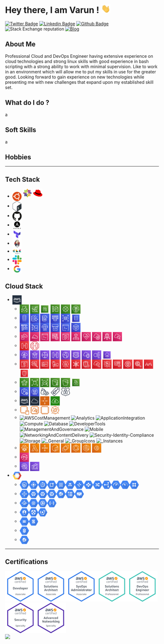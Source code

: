 # Hey there, I am Varun ! <img src="https://raw.githubusercontent.com/varunchandak/varunchandak/master/hi.gif" width="30px">

[![Twitter Badge](https://img.shields.io/badge/-@Varun&nbsp;Chandak-1ca0f1?style=flat&labelColor=black&logo=twitter&logoColor=blue&link=https://twitter.com/kintuparantu)](https://twitter.com/kintuparantu)
[![Linkedin Badge](https://img.shields.io/badge/-Varun%20Chandak-blue?style=flat&labelColor=white&logo=Linkedin&logoColor=blue&link=https://www.linkedin.com/in/chandakvarun/)](https://www.linkedin.com/in/chandakvarun/) 
[![Github Badge](https://img.shields.io/github/followers/varunchandak?label=varunchandak&logo=github&style=flat)](https://github.com/varunchandak)
![Stack Exchange reputation](https://img.shields.io/stackexchange/stackoverflow/r/2732674?label=stackoverflow&logo=stackoverflow)
[![Blog](https://img.shields.io/badge/Blog-vrnchndk.in-blue.svg)](https://vrnchndk.in/)

## About Me
Professional Cloud and DevOps Engineer having extensive experience on cloud technologies and strong linux skills with good experience in bash scripting with a strong ability to work with minimal supervision. Like to work in an environment which will allow me to put my skills in use for the greater good.  Looking forward to gain experience on new technologies while presenting me with new challenges that expand upon my established skill set.

## What do I do ?
a

## Soft Skills
a

## Hobbies

---

## Tech Stack
* <img src="https://raw.githubusercontent.com/varunchandak/varunchandak/master/tech-stack/ubuntu.png" align="center" width="30px" alt="Ubuntu"> <img src="https://raw.githubusercontent.com/varunchandak/varunchandak/master/tech-stack/centos.png" width="30px" alt="CentOS"> <img src="https://raw.githubusercontent.com/varunchandak/varunchandak/master/tech-stack/redhat.png" width="30px" alt="RedHat">
* <img src="https://raw.githubusercontent.com/varunchandak/varunchandak/master/tech-stack/bash.png" align="center" width="30px" alt="Bash">
* <img src="https://raw.githubusercontent.com/varunchandak/varunchandak/master/tech-stack/github.png" align="center" width="30px" alt="Github">
* <img src="https://raw.githubusercontent.com/varunchandak/varunchandak/master/tech-stack/ansible.png" align="center" width="30px" alt="Ansible">
* <img src="https://raw.githubusercontent.com/varunchandak/varunchandak/master/tech-stack/terraform.png" align="center" width="30px" alt="Terraform">
* <img src="https://raw.githubusercontent.com/varunchandak/varunchandak/master/tech-stack/jenkins.png" align="center" width="30px" alt="Jenkins">
* <img src="https://raw.githubusercontent.com/varunchandak/varunchandak/master/tech-stack/elk.png" align="center" width="30px" alt="ELK">
* <img src="https://raw.githubusercontent.com/varunchandak/varunchandak/master/tech-stack/slack.png" align="center" width="30px" alt="Slack">
* <img src="https://raw.githubusercontent.com/varunchandak/varunchandak/master/tech-stack/google.png" align="center" width="30px" alt="Google">

## Cloud Stack
<ul>
    <li><img align="center" width="30px" alt="AWS" src="https://raw.githubusercontent.com/varunchandak/varunchandak/master/aws/_GroupIcons/AWS-Cloud-alt_light-bg@4x.png">
            <ul>
                <li><img align="center" width="30px" alt="AWS-Budgets@4x.png" src="https://raw.githubusercontent.com/varunchandak/varunchandak/master/aws/AWSCostManagement/AWS-Budgets@4x.png"> <img align="center" width="30px" alt="AWS-Cost-Explorer@4x.png" src="https://raw.githubusercontent.com/varunchandak/varunchandak/master/aws/AWSCostManagement/AWS-Cost-Explorer@4x.png"> <img align="center" width="30px" alt="AWS-Cost-Management@4x.png" src="https://raw.githubusercontent.com/varunchandak/varunchandak/master/aws/AWSCostManagement/AWS-Cost-Management@4x.png"> <img align="center" width="30px" alt="AWS-Cost-and-Usage-Report@4x.png" src="https://raw.githubusercontent.com/varunchandak/varunchandak/master/aws/AWSCostManagement/AWS-Cost-and-Usage-Report@4x.png"> <img align="center" width="30px" alt="Reserved-Instance-Reporting@4x.png" src="https://raw.githubusercontent.com/varunchandak/varunchandak/master/aws/AWSCostManagement/Reserved-Instance-Reporting@4x.png"> <img align="center" width="30px" alt="Savings-Plans@4x.png" src="https://raw.githubusercontent.com/varunchandak/varunchandak/master/aws/AWSCostManagement/Savings-Plans@4x.png"></li>
                <li><img align="center" width="30px" alt="AWS-Database-Migration-Service@4x.png" src="https://raw.githubusercontent.com/varunchandak/varunchandak/master/aws/Database/AWS-Database-Migration-Service@4x.png"> <img align="center" width="30px" alt="Amazon-Aurora@4x.png" src="https://raw.githubusercontent.com/varunchandak/varunchandak/master/aws/Database/Amazon-Aurora@4x.png"> <img align="center" width="30px" alt="Amazon-DynamoDB@4x.png" src="https://raw.githubusercontent.com/varunchandak/varunchandak/master/aws/Database/Amazon-DynamoDB@4x.png"> <img align="center" width="30px" alt="Amazon-ElastiCache@4x.png" src="https://raw.githubusercontent.com/varunchandak/varunchandak/master/aws/Database/Amazon-ElastiCache@4x.png"> <img align="center" width="30px" alt="Amazon-RDS@4x.png" src="https://raw.githubusercontent.com/varunchandak/varunchandak/master/aws/Database/Amazon-RDS@4x.png"> <img align="center" width="30px" alt="Database@4x.png" src="https://raw.githubusercontent.com/varunchandak/varunchandak/master/aws/Database/Database@4x.png"></li>
                <li><img align="center" width="30px" alt="AWS-CodeBuild@4x.png" src="https://raw.githubusercontent.com/varunchandak/varunchandak/master/aws/DeveloperTools/AWS-CodeBuild@4x.png"> <img align="center" width="30px" alt="AWS-CodeCommit@4x.png" src="https://raw.githubusercontent.com/varunchandak/varunchandak/master/aws/DeveloperTools/AWS-CodeCommit@4x.png"> <img align="center" width="30px" alt="AWS-CodeDeploy@4x.png" src="https://raw.githubusercontent.com/varunchandak/varunchandak/master/aws/DeveloperTools/AWS-CodeDeploy@4x.png"> <img align="center" width="30px" alt="AWS-CodePipeline@4x.png" src="https://raw.githubusercontent.com/varunchandak/varunchandak/master/aws/DeveloperTools/AWS-CodePipeline@4x.png"> <img align="center" width="30px" alt="AWS-Command-Line-Interface@4x.png" src="https://raw.githubusercontent.com/varunchandak/varunchandak/master/aws/DeveloperTools/AWS-Command-Line-Interface@4x.png"> <img align="center" width="30px" alt="AWS-Tools-And-SDKs@4x.png" src="https://raw.githubusercontent.com/varunchandak/varunchandak/master/aws/DeveloperTools/AWS-Tools-And-SDKs@4x.png"></li>
                <li><img align="center" width="30px" alt="AWS-CloudFormation@4x.png" src="https://raw.githubusercontent.com/varunchandak/varunchandak/master/aws/ManagementAndGovernance/AWS-CloudFormation@4x.png"> <img align="center" width="30px" alt="AWS-CloudTrail@4x.png" src="https://raw.githubusercontent.com/varunchandak/varunchandak/master/aws/ManagementAndGovernance/AWS-CloudTrail@4x.png"> <img align="center" width="30px" alt="AWS-Command-Line-Interface@4x.png" src="https://raw.githubusercontent.com/varunchandak/varunchandak/master/aws/ManagementAndGovernance/AWS-Command-Line-Interface@4x.png"> <img align="center" width="30px" alt="AWS-Config@4x.png" src="https://raw.githubusercontent.com/varunchandak/varunchandak/master/aws/ManagementAndGovernance/AWS-Config@4x.png"> <img align="center" width="30px" alt="AWS-Management-Console@4x.png" src="https://raw.githubusercontent.com/varunchandak/varunchandak/master/aws/ManagementAndGovernance/AWS-Management-Console@4x.png"> <img align="center" width="30px" alt="AWS-Organizations@4x.png" src="https://raw.githubusercontent.com/varunchandak/varunchandak/master/aws/ManagementAndGovernance/AWS-Organizations@4x.png"> <img align="center" width="30px" alt="AWS-Personal-Health-Dashboard@4x.png" src="https://raw.githubusercontent.com/varunchandak/varunchandak/master/aws/ManagementAndGovernance/AWS-Personal-Health-Dashboard@4x.png"> <img align="center" width="30px" alt="AWS-Systems-Manager@4x.png" src="https://raw.githubusercontent.com/varunchandak/varunchandak/master/aws/ManagementAndGovernance/AWS-Systems-Manager@4x.png"> <img align="center" width="30px" alt="AWS-Trusted-Advisor@4x.png" src="https://raw.githubusercontent.com/varunchandak/varunchandak/master/aws/ManagementAndGovernance/AWS-Trusted-Advisor@4x.png"> <img align="center" width="30px" alt="Amazon-CloudWatch@4x.png" src="https://raw.githubusercontent.com/varunchandak/varunchandak/master/aws/ManagementAndGovernance/Amazon-CloudWatch@4x.png"></li>
                <li><img align="center" width="30px" alt="Amazon-API-Gateway@4x.png" src="https://raw.githubusercontent.com/varunchandak/varunchandak/master/aws/Mobile/Amazon-API-Gateway@4x.png"> <img align="center" width="30px" alt="Amazon-API-Gateway_Endpoint_light-bg@4x.png" src="https://raw.githubusercontent.com/varunchandak/varunchandak/master/aws/Mobile/Amazon-API-Gateway_Endpoint_light-bg@4x.png"></li>
                <li><img align="center" width="30px" alt="AWS-Direct-Connect@4x.png" src="https://raw.githubusercontent.com/varunchandak/varunchandak/master/aws/NetworkingAndContentDelivery/AWS-Direct-Connect@4x.png"> <img align="center" width="30px" alt="AWS-Site-to-Site-VPN@4x.png" src="https://raw.githubusercontent.com/varunchandak/varunchandak/master/aws/NetworkingAndContentDelivery/AWS-Site-to-Site-VPN@4x.png"> <img align="center" width="30px" alt="AWS-Transit-Gateway@4x.png" src="https://raw.githubusercontent.com/varunchandak/varunchandak/master/aws/NetworkingAndContentDelivery/AWS-Transit-Gateway@4x.png"> <img align="center" width="30px" alt="Amazon-API-Gateway@4x.png" src="https://raw.githubusercontent.com/varunchandak/varunchandak/master/aws/NetworkingAndContentDelivery/Amazon-API-Gateway@4x.png"> <img align="center" width="30px" alt="Amazon-CloudFront@4x.png" src="https://raw.githubusercontent.com/varunchandak/varunchandak/master/aws/NetworkingAndContentDelivery/Amazon-CloudFront@4x.png"> <img align="center" width="30px" alt="Amazon-Route-53@4x.png" src="https://raw.githubusercontent.com/varunchandak/varunchandak/master/aws/NetworkingAndContentDelivery/Amazon-Route-53@4x.png"> <img align="center" width="30px" alt="Amazon-VPC@4x.png" src="https://raw.githubusercontent.com/varunchandak/varunchandak/master/aws/NetworkingAndContentDelivery/Amazon-VPC@4x.png"> <img align="center" width="30px" alt="Elastic-Load-Balancing@4x.png" src="https://raw.githubusercontent.com/varunchandak/varunchandak/master/aws/NetworkingAndContentDelivery/Elastic-Load-Balancing@4x.png"> <img align="center" width="30px" alt="Networking-and-Content-Delivery@4x.png" src="https://raw.githubusercontent.com/varunchandak/varunchandak/master/aws/NetworkingAndContentDelivery/Networking-and-Content-Delivery@4x.png"></li>
                <li><img align="center" width="30px" alt="AWS-Certificate-Manager@4x.png" src="https://raw.githubusercontent.com/varunchandak/varunchandak/master/aws/Security-Identity-Compliance/AWS-Certificate-Manager@4x.png"> <img align="center" width="30px" alt="AWS-CloudHSM@4x.png" src="https://raw.githubusercontent.com/varunchandak/varunchandak/master/aws/Security-Identity-Compliance/AWS-CloudHSM@4x.png"> <img align="center" width="30px" alt="AWS-Identity-and-Access-Management_IAM@4x.png" src="https://raw.githubusercontent.com/varunchandak/varunchandak/master/aws/Security-Identity-Compliance/AWS-Identity-and-Access-Management_IAM@4x.png"> <img align="center" width="30px" alt="AWS-Key-Management-Service@4x.png" src="https://raw.githubusercontent.com/varunchandak/varunchandak/master/aws/Security-Identity-Compliance/AWS-Key-Management-Service@4x.png"> <img align="center" width="30px" alt="AWS-Secrets-Manager@4x.png" src="https://raw.githubusercontent.com/varunchandak/varunchandak/master/aws/Security-Identity-Compliance/AWS-Secrets-Manager@4x.png"> <img align="center" width="30px" alt="AWS-Security-Hub@4x.png" src="https://raw.githubusercontent.com/varunchandak/varunchandak/master/aws/Security-Identity-Compliance/AWS-Security-Hub@4x.png"> <img align="center" width="30px" alt="AWS-Shield@4x.png" src="https://raw.githubusercontent.com/varunchandak/varunchandak/master/aws/Security-Identity-Compliance/AWS-Shield@4x.png"> <img align="center" width="30px" alt="AWS-Single-Sign-On@4x.png" src="https://raw.githubusercontent.com/varunchandak/varunchandak/master/aws/Security-Identity-Compliance/AWS-Single-Sign-On@4x.png"> <img align="center" width="30px" alt="AWS-WAF@4x.png" src="https://raw.githubusercontent.com/varunchandak/varunchandak/master/aws/Security-Identity-Compliance/AWS-WAF@4x.png"> <img align="center" width="30px" alt="Amazon-Cognito@4x.png" src="https://raw.githubusercontent.com/varunchandak/varunchandak/master/aws/Security-Identity-Compliance/Amazon-Cognito@4x.png"> <img align="center" width="30px" alt="Amazon-GuardDuty@4x.png" src="https://raw.githubusercontent.com/varunchandak/varunchandak/master/aws/Security-Identity-Compliance/Amazon-GuardDuty@4x.png"> <img align="center" width="30px" alt="Amazon-Inspector@4x.png" src="https://raw.githubusercontent.com/varunchandak/varunchandak/master/aws/Security-Identity-Compliance/Amazon-Inspector@4x.png"> <img align="center" width="30px" alt="Amazon-Macie@4x.png" src="https://raw.githubusercontent.com/varunchandak/varunchandak/master/aws/Security-Identity-Compliance/Amazon-Macie@4x.png"> <img align="center" width="30px" alt="Security-Identity-and-Compliance@4x.png" src="https://raw.githubusercontent.com/varunchandak/varunchandak/master/aws/Security-Identity-Compliance/Security-Identity-and-Compliance@4x.png"></li>
                <li><img align="center" width="30px" alt="AWS-Backup@4x.png" src="https://raw.githubusercontent.com/varunchandak/varunchandak/master/aws/Storage/AWS-Backup@4x.png"> <img align="center" width="30px" alt="Amazon-Elastic-Block-Store-EBS@4x.png" src="https://raw.githubusercontent.com/varunchandak/varunchandak/master/aws/Storage/Amazon-Elastic-Block-Store-EBS@4x.png"> <img align="center" width="30px" alt="Amazon-Elastic-File-System_EFS@4x.png" src="https://raw.githubusercontent.com/varunchandak/varunchandak/master/aws/Storage/Amazon-Elastic-File-System_EFS@4x.png"> <img align="center" width="30px" alt="Amazon-S3-Glacier@4x.png" src="https://raw.githubusercontent.com/varunchandak/varunchandak/master/aws/Storage/Amazon-S3-Glacier@4x.png"> <img align="center" width="30px" alt="Amazon-Simple-Storage-Service-S3@4x.png" src="https://raw.githubusercontent.com/varunchandak/varunchandak/master/aws/Storage/Amazon-Simple-Storage-Service-S3@4x.png"> <img align="center" width="30px" alt="Storage@4x.png" src="https://raw.githubusercontent.com/varunchandak/varunchandak/master/aws/Storage/Storage@4x.png"></li>
                <li><img align="center" width="30px" alt="AWS-Support.png" src="https://raw.githubusercontent.com/varunchandak/varunchandak/master/aws/_General/AWS-Support.png"> <img align="center" width="30px" alt="Amazon-Simple-Email-Service-SES@4x.png" src="https://raw.githubusercontent.com/varunchandak/varunchandak/master/aws/_General/Amazon-Simple-Email-Service-SES@4x.png"> <img align="center" width="30px" alt="Generic_Firewall@5x.png" src="https://raw.githubusercontent.com/varunchandak/varunchandak/master/aws/_General/Generic_Firewall@5x.png"> <img align="center" width="30px" alt="SAML-token_light-bg@4x.png" src="https://raw.githubusercontent.com/varunchandak/varunchandak/master/aws/_General/SAML-token_light-bg@4x.png"> <img align="center" width="30px" alt="SSL-padlock_light-bg@4x.png" src="https://raw.githubusercontent.com/varunchandak/varunchandak/master/aws/_General/SSL-padlock_light-bg@4x.png"></li>
                <li><img align="center" width="30px" alt="AWS-Cloud-alt_light-bg@4x.png" src="https://raw.githubusercontent.com/varunchandak/varunchandak/master/aws/_GroupIcons/AWS-Cloud-alt_light-bg@4x.png"> <img align="center" width="30px" alt="AWS-Cloud_light-bg@4x.png" src="https://raw.githubusercontent.com/varunchandak/varunchandak/master/aws/_GroupIcons/AWS-Cloud_light-bg@4x.png"> <img align="center" width="30px" alt="Auto-Scaling_light-bg@4x.png" src="https://raw.githubusercontent.com/varunchandak/varunchandak/master/aws/_GroupIcons/Auto-Scaling_light-bg@4x.png"> <img align="center" width="30px" alt="Virtual-private-cloud-VPC_light-bg@4x.png" src="https://raw.githubusercontent.com/varunchandak/varunchandak/master/aws/_GroupIcons/Virtual-private-cloud-VPC_light-bg@4x.png"></li>
                <li><img align="center" width="30px" alt="Amazon-EC2_DB-on-Instance_light-bg@4x.png" src="https://raw.githubusercontent.com/varunchandak/varunchandak/master/aws/_Instances/Amazon-EC2_DB-on-Instance_light-bg@4x.png"> <img align="center" width="30px" alt="Amazon-EC2_Instance-with-CloudWatch_light-bg@4x.png" src="https://raw.githubusercontent.com/varunchandak/varunchandak/master/aws/_Instances/Amazon-EC2_Instance-with-CloudWatch_light-bg@4x.png"> <img align="center" width="30px" alt="Amazon-EC2_Instance_light-bg@4x.png" src="https://raw.githubusercontent.com/varunchandak/varunchandak/master/aws/_Instances/Amazon-EC2_Instance_light-bg@4x.png"> <img align="center" width="30px" alt="Amazon-EC2_Spot-instance_light-bg@4x.png" src="https://raw.githubusercontent.com/varunchandak/varunchandak/master/aws/_Instances/Amazon-EC2_Spot-instance_light-bg@4x.png"></li>
                <li><img align="center" width="30px" alt="AWSCostManagement" src="https://raw.githubusercontent.com/varunchandak/varunchandak/master/aws/aaa.txt/AWSCostManagement"> <img align="center" width="30px" alt="Analytics" src="https://raw.githubusercontent.com/varunchandak/varunchandak/master/aws/aaa.txt/Analytics"> <img align="center" width="30px" alt="ApplicationIntegration" src="https://raw.githubusercontent.com/varunchandak/varunchandak/master/aws/aaa.txt/ApplicationIntegration"> <img align="center" width="30px" alt="Compute" src="https://raw.githubusercontent.com/varunchandak/varunchandak/master/aws/aaa.txt/Compute"> <img align="center" width="30px" alt="Database" src="https://raw.githubusercontent.com/varunchandak/varunchandak/master/aws/aaa.txt/Database"> <img align="center" width="30px" alt="DeveloperTools" src="https://raw.githubusercontent.com/varunchandak/varunchandak/master/aws/aaa.txt/DeveloperTools"> <img align="center" width="30px" alt="ManagementAndGovernance" src="https://raw.githubusercontent.com/varunchandak/varunchandak/master/aws/aaa.txt/ManagementAndGovernance"> <img align="center" width="30px" alt="Mobile" src="https://raw.githubusercontent.com/varunchandak/varunchandak/master/aws/aaa.txt/Mobile"> <img align="center" width="30px" alt="NetworkingAndContentDelivery" src="https://raw.githubusercontent.com/varunchandak/varunchandak/master/aws/aaa.txt/NetworkingAndContentDelivery"> <img align="center" width="30px" alt="Security-Identity-Compliance" src="https://raw.githubusercontent.com/varunchandak/varunchandak/master/aws/aaa.txt/Security-Identity-Compliance"> <img align="center" width="30px" alt="Storage" src="https://raw.githubusercontent.com/varunchandak/varunchandak/master/aws/aaa.txt/Storage"> <img align="center" width="30px" alt="_General" src="https://raw.githubusercontent.com/varunchandak/varunchandak/master/aws/aaa.txt/_General"> <img align="center" width="30px" alt="_GroupIcons" src="https://raw.githubusercontent.com/varunchandak/varunchandak/master/aws/aaa.txt/_GroupIcons"> <img align="center" width="30px" alt="_Instances" src="https://raw.githubusercontent.com/varunchandak/varunchandak/master/aws/aaa.txt/_Instances"></li>
                <li><img align="center" width="30px" alt="AWS-Fargate@4x.png" src="https://raw.githubusercontent.com/varunchandak/varunchandak/master/aws/Compute/AWS-Fargate@4x.png"> <img align="center" width="30px" alt="AWS-Lambda@4x.png" src="https://raw.githubusercontent.com/varunchandak/varunchandak/master/aws/Compute/AWS-Lambda@4x.png"> <img align="center" width="30px" alt="Amazon-Application-Auto-Scaling.png" src="https://raw.githubusercontent.com/varunchandak/varunchandak/master/aws/Compute/Amazon-Application-Auto-Scaling.png"> <img align="center" width="30px" alt="Amazon-EC2-Container-Registry@4x.png" src="https://raw.githubusercontent.com/varunchandak/varunchandak/master/aws/Compute/Amazon-EC2-Container-Registry@4x.png"> <img align="center" width="30px" alt="Amazon-EC2@4x.png" src="https://raw.githubusercontent.com/varunchandak/varunchandak/master/aws/Compute/Amazon-EC2@4x.png"> <img align="center" width="30px" alt="Amazon-Elastic-Container-Service@4x.png" src="https://raw.githubusercontent.com/varunchandak/varunchandak/master/aws/Compute/Amazon-Elastic-Container-Service@4x.png"> <img align="center" width="30px" alt="Amazon-Elastic-Kubernetes-Service@4x.png" src="https://raw.githubusercontent.com/varunchandak/varunchandak/master/aws/Compute/Amazon-Elastic-Kubernetes-Service@4x.png"> <img align="center" width="30px" alt="Amazon-Lightsail@4x.png" src="https://raw.githubusercontent.com/varunchandak/varunchandak/master/aws/Compute/Amazon-Lightsail@4x.png"></li>
                <li><img align="center" width="30px" alt="Amazon-Simple-Notification-Service-SNS@4x.png" src="https://raw.githubusercontent.com/varunchandak/varunchandak/master/aws/ApplicationIntegration/Amazon-Simple-Notification-Service-SNS@4x.png"></li>
                <li><img align="center" width="30px" alt="Amazon-Athena@4x.png" src="https://raw.githubusercontent.com/varunchandak/varunchandak/master/aws/Analytics/Amazon-Athena@4x.png"> <img align="center" width="30px" alt="Amazon-Elasticsearch-Service@4x.png" src="https://raw.githubusercontent.com/varunchandak/varunchandak/master/aws/Analytics/Amazon-Elasticsearch-Service@4x.png"></li>                
            </ul>
    </li>
    <li><img align="center" width="30px" alt="GCP" src="https://raw.githubusercontent.com/varunchandak/varunchandak/master/gcp/gcp.png">
            <ul>
                <li><img align="center" width="30px" alt="Networking" src="https://raw.githubusercontent.com/varunchandak/varunchandak/master/gcp/Networking/Cloud-Armor.svg"><img align="center" width="30px" alt="Networking" src="https://raw.githubusercontent.com/varunchandak/varunchandak/master/gcp/Networking/Cloud-CDN.svg"><img align="center" width="30px" alt="Networking" src="https://raw.githubusercontent.com/varunchandak/varunchandak/master/gcp/Networking/Cloud-DNS.svg"><img align="center" width="30px" alt="Networking" src="https://raw.githubusercontent.com/varunchandak/varunchandak/master/gcp/Networking/Cloud-External-IP-Addresses.svg"><img align="center" width="30px" alt="Networking" src="https://raw.githubusercontent.com/varunchandak/varunchandak/master/gcp/Networking/Cloud-Firewall-Rules.svg"><img align="center" width="30px" alt="Networking" src="https://raw.githubusercontent.com/varunchandak/varunchandak/master/gcp/Networking/Cloud-Load-Balancing.svg"><img align="center" width="30px" alt="Networking" src="https://raw.githubusercontent.com/varunchandak/varunchandak/master/gcp/Networking/Cloud-Network.svg"><img align="center" width="30px" alt="Networking" src="https://raw.githubusercontent.com/varunchandak/varunchandak/master/gcp/Networking/Cloud-Router.svg"><img align="center" width="30px" alt="Networking" src="https://raw.githubusercontent.com/varunchandak/varunchandak/master/gcp/Networking/Cloud-Routes.svg"><img align="center" width="30px" alt="Networking" src="https://raw.githubusercontent.com/varunchandak/varunchandak/master/gcp/Networking/Cloud-VPN.svg"><img align="center" width="30px" alt="Networking" src="https://raw.githubusercontent.com/varunchandak/varunchandak/master/gcp/Networking/Premium-Network-Tier.svg"><img align="center" width="30px" alt="Networking" src="https://raw.githubusercontent.com/varunchandak/varunchandak/master/gcp/Networking/Standard-Network-Tier.svg"><img align="center" width="30px" alt="Networking" src="https://raw.githubusercontent.com/varunchandak/varunchandak/master/gcp/Networking/Virtual-Private-Cloud.svg"></li>
                <li><img align="center" width="30px" alt="Management-Tools" src="https://raw.githubusercontent.com/varunchandak/varunchandak/master/gcp/Management-Tools/Cloud-APIs.svg"><img align="center" width="30px" alt="Management-Tools" src="https://raw.githubusercontent.com/varunchandak/varunchandak/master/gcp/Management-Tools/Cloud-Billing-API.svg"><img align="center" width="30px" alt="Management-Tools" src="https://raw.githubusercontent.com/varunchandak/varunchandak/master/gcp/Management-Tools/Cloud-Console.svg"><img align="center" width="30px" alt="Management-Tools" src="https://raw.githubusercontent.com/varunchandak/varunchandak/master/gcp/Management-Tools/Cloud-Shell.svg"><img align="center" width="30px" alt="Management-Tools" src="https://raw.githubusercontent.com/varunchandak/varunchandak/master/gcp/Management-Tools/Stackdriver.svg"><img align="center" width="30px" alt="Management-Tools" src="https://raw.githubusercontent.com/varunchandak/varunchandak/master/gcp/Management-Tools/Logging.svg"><img align="center" width="30px" alt="Management-Tools" src="https://raw.githubusercontent.com/varunchandak/varunchandak/master/gcp/Management-Tools/Monitoring.svg"></li>
                <li><img align="center" width="30px" alt="Compute" src="https://raw.githubusercontent.com/varunchandak/varunchandak/master/gcp/Compute/App-Engine.svg"><img align="center" width="30px" alt="Compute" src="https://raw.githubusercontent.com/varunchandak/varunchandak/master/gcp/Compute/Compute-Engine.svg"><img align="center" width="30px" alt="Compute" src="https://raw.githubusercontent.com/varunchandak/varunchandak/master/gcp/Compute/Container-Optimized-OS.svg"><img align="center" width="30px" alt="Compute" src="https://raw.githubusercontent.com/varunchandak/varunchandak/master/gcp/Compute/Cloud-Functions.svg"></li>
                <li><img align="center" width="30px" alt="GCP" src="https://raw.githubusercontent.com/varunchandak/varunchandak/master/gcp/Security/Cloud-IAM.svg"><img align="center" width="30px" alt="GCP" src="https://raw.githubusercontent.com/varunchandak/varunchandak/master/gcp/Security/Cloud-Security-Command-Center.svg"><img align="center" width="30px" alt="GCP" src="https://raw.githubusercontent.com/varunchandak/varunchandak/master/gcp/Security/Cloud-Security-Scanner.svg"></li>
                <li><img align="center" width="30px" alt="GCP" src="https://raw.githubusercontent.com/varunchandak/varunchandak/master/gcp/Storage/Cloud-Storage.svg"><img align="center" width="30px" alt="GCP" src="https://raw.githubusercontent.com/varunchandak/varunchandak/master/gcp/Storage/Persistent-Disk.svg"></li>
                <li><img align="center" width="30px" alt="Databases" src="https://raw.githubusercontent.com/varunchandak/varunchandak/master/gcp/Databases/Cloud-SQL.svg"></li>
                <li><img align="center" width="30px" alt="Hybrid-and-Multi-Cloud" src="https://raw.githubusercontent.com/varunchandak/varunchandak/master/gcp/Hybrid-and-Multi-Cloud/Stackdriver.svg"></li>
            </ul>
    </li>
</ul>

---
## Certifications
<img src="https://raw.githubusercontent.com/varunchandak/varunchandak/master/certs/1.png" width="auto" height="100"><img src="https://raw.githubusercontent.com/varunchandak/varunchandak/master/certs/2.png" width="auto" height="100"><img src="https://raw.githubusercontent.com/varunchandak/varunchandak/master/certs/3.png" width="auto" height="100"><img src="https://raw.githubusercontent.com/varunchandak/varunchandak/master/certs/4.png" width="auto" height="100"><img src="https://raw.githubusercontent.com/varunchandak/varunchandak/master/certs/5.png" width="auto" height="100"><img src="https://raw.githubusercontent.com/varunchandak/varunchandak/master/certs/6.png" width="auto" height="100"><img src="https://raw.githubusercontent.com/varunchandak/varunchandak/master/certs/7.png" width="auto" height="100">
<br>
<img src="https://api.accredible.com/v1/frontend/credential_website_embed_image/badge/12940855" width="auto" height="100">
<br>

<!--

---

## Experience
**CloudCover Consultancy Pvt. Ltd.**, Pune, Maharashtra (February 2016 – )  
**Designation**: Senior DevOps Engineer

Roles and Responsibilities:
* Working on different cloud environments, such as AWS and GCP.
* Handling network infrastructure of different clients on cloud platform.
* Working with AWS CLI and Shell Scripts to automate tasks.
* Regularly create and implement shell scripts to automate processes as per requirements.
* Knowledge Transfer on new technologies or tools and shell programs developed.
* Using GitHub to maintain different repositories to collaborate on programs and different code blocks.
* Client interaction to setup cloud infrastructure with proper access policies, network configuration and compute power.
* CI/CD management using Jenkins.
* Configuration and deployment management using Ansible.
* Using GitHub to maintain repositories to collaborate and version control.
* Working with AWS CLI and Shell Scripts to automate tasks.
* Infrastructure management using Terraform/Cloudformation.
* Manage and coordinate with team on deployments and meetings.

---

**Mithi Software Technologies Pvt. Ltd.**, Pune, Maharashtra (May 2013 – January 2016)  
**Designation**: Systems Engineer

Roles and Responsibilities:  
* Monitoring, Managing and Troubleshooting the network Infrastructure.  
* Interact effectively with members of the various technical teams within the organization.  
* Servers migration from hardware to cloud on Amazon Web Services (AWS).  
* Working with AWS CLI and Shell Scripts to automate tasks.
* Configuring servers for hosted email services.
* Addressing the performance bottleneck and ensuring maximum network and Server uptime.
* Migrating servers from on-premises to Amazon Web Services (AWS).
* Employing new technologies to solve difficult problems and issues using given set of skills.
* Building and delivering stable, serviceable solutions in an independent fashion in regards with the company's requirements.
* Hands on experience on different monitoring tools such as PRTG, Nagios.
* Handling multiple instances, volumes and snapshots within a single AWS Console.
* Managing capacity of storage and NAS, such as FreeNAS, NexentaStor and related activities such as Disk Mirroring, scheduling jobs, etc.

### Education
B. Tech (IT) | PIET, Jaipur | 2007 – 2011
HSC Science | Hindustani Kendriya Vidyalaya | 2006 – 2007
SSC | BRCM Public School | 2003 – 2004


Here are some ideas to get you started:

- 🔭 I’m currently working on ...
- 🌱 I’m currently learning ...
- 👯 I’m looking to collaborate on ...
- 🤔 I’m looking for help with ...
- 💬 Ask me about ...
- 📫 How to reach me: ...
- 😄 Pronouns: ...
- ⚡ Fun fact: ...


-->
